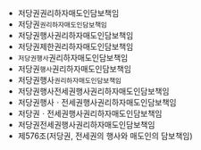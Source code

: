 - 저당권권리하자매도인담보책임
- 저당권`권리하자매도인담보책임`
- 저당권행사권리하자매도인담보책임
- 저당권제한권리하자매도인담보책임
- `저당권행사`권리하자매도인담보책임
- 저당권`행사`권리하자매도인담보책임
- 저당권행사`권리하자매도인담보책임`
- 저당권행사전세권행사권리하자매도인담보책임
- 저당권행사ㆍ전세권행사권리하자매도인담보책임
- 저당권ㆍ전세권행사권리하자매도인담보책임
- 저당권전세권행사권리하자매도인담보책임
- 제576조(저당권, 전세권의 행사와 매도인의 담보책임)
